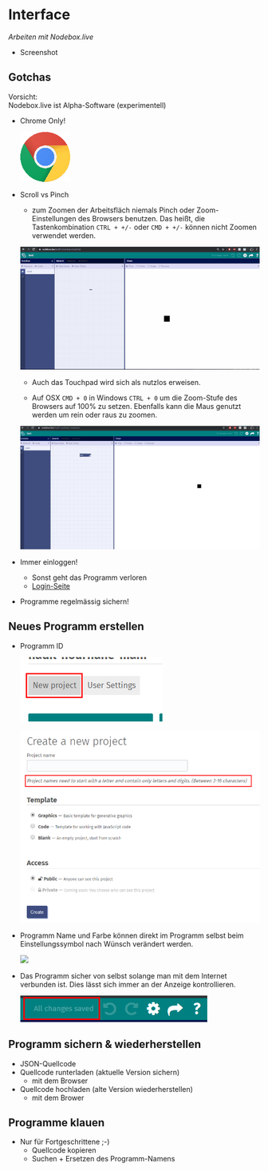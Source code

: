 # Interface

*Arbeiten mit Nodebox.live*

- Screenshot

## Gotchas

Vorsicht:   
Nodebox.live ist Alpha-Software (experimentell)

- Chrome Only!

	![](assets/chrome.png)
- Scroll vs Pinch 
	- zum Zoomen der Arbeitsfläch niemals Pinch oder Zoom-Einstellungen des Browsers benutzen. Das heißt, die Tastenkombination `CTRL + +/-` oder `CMD + +/-` können nicht Zoomen verwendet werden.
	
	![](assets/zoomen_1.gif)
	
	- Auch das Touchpad wird sich als nutzlos erweisen.
	
	
	
	- Auf OSX `CMD + 0` in Windows `CTRL + 0` um die Zoom-Stufe des Browsers auf 100% zu setzen. Ebenfalls kann die Maus genutzt werden um rein oder raus zu zoomen.
	
	![](assets/zoomen_3.gif)
	
	
- Immer einloggen!
	- Sonst geht das Programm verloren
	- [Login-Seite](https://nodebox.live/login)
- Programme regelmässig sichern!

## Neues Programm erstellen 

- Programm ID

	![](assets/newproject_1.png)
	
	![](assets/newproject_2.png)
	
- Programm Name und Farbe können direkt im Programm selbst beim Einstellungssymbol nach Wünsch verändert werden.

	![](assets/änderung.gif)

- Das Programm sicher von selbst solange man mit dem Internet verbunden ist. Dies lässt sich immer an der Anzeige kontrollieren.

	![](assets/project_saved.png)

## Programm sichern & wiederherstellen

- JSON-Quellcode
- Quellcode runterladen (aktuelle Version sichern)
	- mit dem Browser
- Quellcode hochladen (alte Version wiederherstellen)
	- mit dem Brower

## Programme klauen

- Nur für Fortgeschrittene ;-)
	- Quellcode kopieren
	- Suchen + Ersetzen des Programm-Namens

